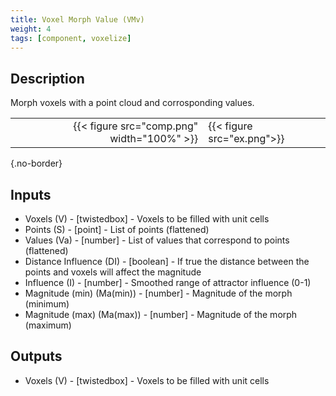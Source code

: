 ```yaml
---
title: Voxel Morph Value (VMv)
weight: 4
tags: [component, voxelize]
---
```


## Description

Morph voxels with a point cloud and corrosponding values.

| | |
| ---: | :--- |
|{{< figure src="comp.png" width="100%" >}} |{{< figure src="ex.png">}} |
{.no-border}

## Inputs

- Voxels (V) - [twistedbox] - Voxels to be filled with unit cells
- Points (S) - [point] - List of points (flattened)
- Values (Va) - [number] - List of values that correspond to points (flattened)
- Distance Influence (DI) - [boolean] - If true the distance between the points and voxels will affect the magnitude
- Influence (I) - [number] - Smoothed range of attractor influence (0-1)
- Magnitude (min) (Ma(min)) - [number] - Magnitude of the morph (minimum)
- Magnitude (max) (Ma(max)) - [number] - Magnitude of the morph (maximum)

## Outputs

- Voxels (V) - [twistedbox] - Voxels to be filled with unit cells
